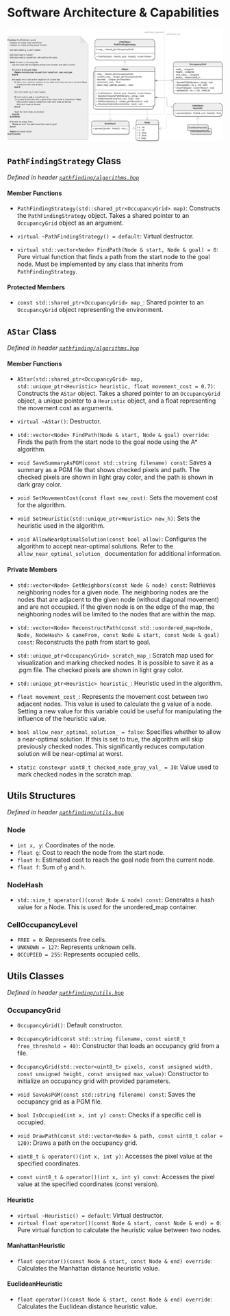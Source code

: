 # Software Architecture & Capabilities

![code_structure](./docs/code_structure.png)

## `PathFindingStrategy` Class

*Defined in header [`pathfinding/algorithms.hpp`](./include/pathfinding/algorithms.hpp)*

#### Member Functions

- `PathFindingStrategy(std::shared_ptr<OccupancyGrid> map)`: Constructs the `PathFindingStrategy` object. Takes a shared pointer to an `OccupancyGrid` object as an argument.

- `virtual ~PathFindingStrategy() = default`: Virtual destructor.

- `virtual std::vector<Node> FindPath(Node & start, Node & goal) = 0`: Pure virtual function that finds a path from the start node to the goal node. Must be implemented by any class that inherits from `PathFindingStrategy`.

#### Protected Members

- ```const std::shared_ptr<OccupancyGrid> map_```: Shared pointer to an `OccupancyGrid` object representing the environment.

## `AStar` Class

*Defined in header [`pathfinding/algorithms.hpp`](./include/pathfinding/algorithms.hpp)*

#### Member Functions

- `AStar(std::shared_ptr<OccupancyGrid> map, std::unique_ptr<Heuristic> heuristic, float movement_cost = 0.7)`: Constructs the `AStar` object. Takes a shared pointer to an `OccupancyGrid` object, a unique pointer to a `Heuristic` object, and a float representing the movement cost as arguments.

- `virtual ~AStar()`: Destructor.

- `std::vector<Node> FindPath(Node & start, Node & goal) override`: Finds the path from the start node to the goal node using the A* algorithm.

- `void SaveSummaryAsPGM(const std::string filename) const`: Saves a summary as a PGM file that shows checked pixels and path. The checked pixels are shown in light gray color, and the path is shown in dark gray color.

- `void SetMovementCost(const float new_cost)`: Sets the movement cost for the algorithm.

- `void SetHeuristic(std::unique_ptr<Heuristic> new_h)`: Sets the heuristic used in the algorithm.

- `void AllowNearOptimalSolution(const bool allow)`: Configures the algorithm to accept near-optimal solutions. Refer to the `allow_near_optimal_solution_` documentation for additional information.

#### Private Members

- `std::vector<Node> GetNeighbors(const Node & node) const`: Retrieves neighboring nodes for a given node. The neighboring nodes are the nodes that are adjacent to the given node (without diagonal movement) and are not occupied. If the given node is on the edge of the map, the neighboring nodes will be limited to the nodes that are within the map.

- `std::vector<Node> ReconstructPath(const std::unordered_map<Node, Node, NodeHash> & cameFrom, const Node & start, const Node & goal) const`: Reconstructs the path from start to goal.

- `std::unique_ptr<OccupancyGrid> scratch_map_`: Scratch map used for visualization and marking checked nodes. It is possible to save it as a .pgm file. The checked pixels are shown in light gray color.

- `std::unique_ptr<Heuristic> heuristic_`: Heuristic used in the algorithm.

- `float movement_cost_`: Represents the movement cost between two adjacent nodes. This value is used to calculate the g value of a node. Setting a new value for this variable could be useful for manipulating the influence of the heuristic value.

- `bool allow_near_optimal_solution_ = false`: Specifies whether to allow a near-optimal solution. If this is set to true, the algorithm will skip previously checked nodes. This significantly reduces computation solution will be near-optimal at worst.

- `static constexpr uint8_t checked_node_gray_val_ = 30`: Value used to mark checked nodes in the scratch map.

## Utils Structures

*Defined in header [`pathfinding/utils.hpp`](./include/pathfinding/utils.hpp)*

### Node

- `int x, y`: Coordinates of the node.
- `float g`: Cost to reach the node from the start node.
- `float h`: Estimated cost to reach the goal node from the current node.
- `float f`: Sum of `g` and `h`.

### NodeHash

- `std::size_t operator()(const Node & node) const`: Generates a hash value for a Node. This is used for the unordered_map container.

### CellOccupancyLevel

- `FREE = 0`: Represents free cells.
- `UNKNOWN = 127`: Represents unknown cells.
- `OCCUPIED = 255`: Represents occupied cells.

## Utils Classes

*Defined in header [`pathfinding/utils.hpp`](./include/pathfinding/utils.hpp)*

### OccupancyGrid

- `OccupancyGrid()`: Default constructor.
- `OccupancyGrid(const std::string filename, const uint8_t free_threshold = 40)`: Constructor that loads an occupancy grid from a file.
- `OccupancyGrid(std::vector<uint8_t> pixels, const unsigned width, const unsigned height, const unsigned max_value)`: Constructor to initialize an occupancy grid with provided parameters.

- `void SaveAsPGM(const std::string filename) const`: Saves the occupancy grid as a PGM file.
- `bool IsOccupied(int x, int y) const`: Checks if a specific cell is occupied.
- `void DrawPath(const std::vector<Node> & path, const uint8_t color = 120)`: Draws a path on the occupancy grid.

- `uint8_t & operator()(int x, int y)`: Accesses the pixel value at the specified coordinates.
- `const uint8_t & operator()(int x, int y) const`: Accesses the pixel value at the specified coordinates (const version).

#### Heuristic

- `virtual ~Heuristic() = default`: Virtual destructor.
- `virtual float operator()(const Node & start, const Node & end) = 0`: Pure virtual function to calculate the heuristic value between two nodes.

#### ManhattanHeuristic

- `float operator()(const Node & start, const Node & end) override`: Calculates the Manhattan distance heuristic value.

#### EuclideanHeuristic

- `float operator()(const Node & start, const Node & end) override`: Calculates the Euclidean distance heuristic value.
